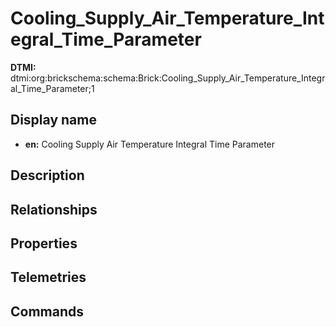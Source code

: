 # Cooling_Supply_Air_Temperature_Integral_Time_Parameter
**DTMI:** dtmi:org:brickschema:schema:Brick:Cooling_Supply_Air_Temperature_Integral_Time_Parameter;1
## Display name
- **en:** Cooling Supply Air Temperature Integral Time Parameter
## Description
## Relationships
## Properties
## Telemetries
## Commands
